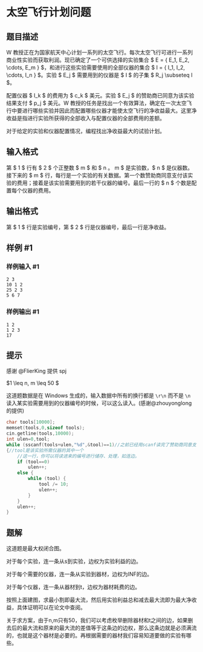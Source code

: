 # 太空飞行计划问题

## 题目描述

W 教授正在为国家航天中心计划一系列的太空飞行。每次太空飞行可进行一系列商业性实验而获取利润。现已确定了一个可供选择的实验集合 $ E = \{ E_1, E_2, \cdots, E_m \} $，和进行这些实验需要使用的全部仪器的集合 $ I = \{ I_1, I_2, \cdots, I_n \} $。实验 $ E_j $ 需要用到的仪器是 $ I $ 的子集 $ R_j \subseteq I $。

配置仪器 $ I_k $ 的费用为 $ c_k $ 美元。实验 $ E_j $ 的赞助商已同意为该实验结果支付 $ p_j $ 美元。W 教授的任务是找出一个有效算法，确定在一次太空飞行中要进行哪些实验并因此而配置哪些仪器才能使太空飞行的净收益最大。这里净收益是指进行实验所获得的全部收入与配置仪器的全部费用的差额。

对于给定的实验和仪器配置情况，编程找出净收益最大的试验计划。

## 输入格式

第 $ 1 $ 行有 $ 2 $ 个正整数 $ m $ 和 $ n $。$ m $ 是实验数，$ n $ 是仪器数。接下来的 $ m $ 行，每行是一个实验的有关数据。第一个数赞助商同意支付该实验的费用；接着是该实验需要用到的若干仪器的编号。最后一行的 $ n $ 个数是配置每个仪器的费用。

## 输出格式

第 $ 1 $ 行是实验编号，第 $ 2 $ 行是仪器编号，最后一行是净收益。

## 样例 #1

### 样例输入 #1

```
2 3
10 1 2
25 2 3
5 6 7
```

### 样例输出 #1

```
1 2
1 2 3
17
```

## 提示

感谢 @FlierKing 提供 spj

$1 \leq n, m \leq 50 $

这道题数据是在 Windows 生成的，输入数据中所有的换行都是 `\r\n` 而不是 `\n`  
读入某实验需要用到的仪器编号的时候，可以这么读入。(感谢@zhouyonglong的提供)
```cpp
char tools[10000];
memset(tools,0,sizeof tools);
cin.getline(tools,10000);
int ulen=0,tool;
while (sscanf(tools+ulen,"%d",&tool)==1)//之前已经用scanf读完了赞助商同意支付该实验的费用
{//tool是该实验所需仪器的其中一个      
    //这一行，你可以将读进来的编号进行储存、处理，如连边。
    if (tool==0) 
        ulen++;
    else {
        while (tool) {
            tool /= 10;
            ulen++;
        }
    }
    ulen++;
}
```

## 题解

这道题是最大权闭合图。

对于每个实验，连一条从s到实验，边权为实验利益的边。

对于每个需要的仪器，连一条从实验到器材，边权为INF的边。

对于每个仪器，连一条从器材到t，边权为器材耗费的边。

按照上面建图，求最小割即最大流，然后用实验利益总和减去最大流即为最大净收益，具体证明可以在论文中查阅。

关于求方案，由于n,m只有50，我们可以考虑枚举删除器材和t之间的边，如果删去后的最大流和原来的最大流的差值等于这条边的边权，那么这条边就是必须满流的，也就是这个器材是必要的。再根据需要的器材我们容易知道要做的实验有哪些。